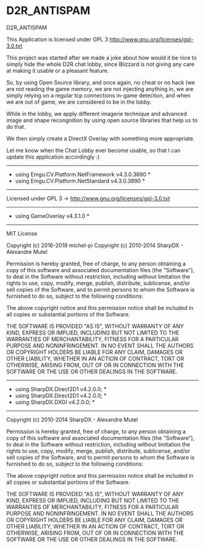 # D2R_ANTISPAM
D2R_ANTISPAM

This Application is licensed under GPL 3
http://www.gnu.org/licenses/gpl-3.0.txt

This project was started after we made a joke about how would it be nice to simply hide the whole D2R chat lobby, 
since Blizzard is not giving any care at making it usable or a pleasant feature.

So, by using Open Source library, and once again, no cheat or no hack (we are not reading the game memory, we are not injecting anything in, 
we are simply relying on a regular tcp connections in-game detection, and when we are out of game, we are considered to be in the lobby.

While in the lobby, we apply different imagerie technique and advanced image and shape recongnition by using open source libraries that help us to do that.

We then simply create a DirectX Overlay with something more appropriate.

Let me know when the Chat Lobby ever become usable, so that I can update this application accordingly :)


***************************************************
* using Emgu.CV.Platform.NetFramework v4.3.0.3890 *
* using Emgu.CV.Platform.NetStandard v4.3.0.3890  *
***************************************************

Licensed under GPL 3 -> http://www.gnu.org/licenses/gpl-3.0.txt

******************************
* using GameOverlay v4.3.1.0 *
******************************

MIT License

Copyright (c) 2016-2019 michel-pi
Copyright (c) 2010-2014 SharpDX - Alexandre Mutel

Permission is hereby granted, free of charge, to any person obtaining a copy
of this software and associated documentation files (the "Software"), to deal
in the Software without restriction, including without limitation the rights
to use, copy, modify, merge, publish, distribute, sublicense, and/or sell
copies of the Software, and to permit persons to whom the Software is
furnished to do so, subject to the following conditions:

The above copyright notice and this permission notice shall be included in all
copies or substantial portions of the Software.

THE SOFTWARE IS PROVIDED "AS IS", WITHOUT WARRANTY OF ANY KIND, EXPRESS OR
IMPLIED, INCLUDING BUT NOT LIMITED TO THE WARRANTIES OF MERCHANTABILITY,
FITNESS FOR A PARTICULAR PURPOSE AND NONINFRINGEMENT. IN NO EVENT SHALL THE
AUTHORS OR COPYRIGHT HOLDERS BE LIABLE FOR ANY CLAIM, DAMAGES OR OTHER
LIABILITY, WHETHER IN AN ACTION OF CONTRACT, TORT OR OTHERWISE, ARISING FROM,
OUT OF OR IN CONNECTION WITH THE SOFTWARE OR THE USE OR OTHER DEALINGS IN THE
SOFTWARE.

*************************************
* using SharpDX.Direct2D1 v4.2.0.0; *
* using SharpDX.Direct2D1 v4.2.0.0; *
* using SharpDX.DXGI v4.2.0.0;      *
*************************************

Copyright (c) 2010-2014 SharpDX - Alexandre Mutel

Permission is hereby granted, free of charge, to any person obtaining a copy
of this software and associated documentation files (the "Software"), to deal
in the Software without restriction, including without limitation the rights
to use, copy, modify, merge, publish, distribute, sublicense, and/or sell
copies of the Software, and to permit persons to whom the Software is
furnished to do so, subject to the following conditions:

The above copyright notice and this permission notice shall be included in
all copies or substantial portions of the Software.

THE SOFTWARE IS PROVIDED "AS IS", WITHOUT WARRANTY OF ANY KIND, EXPRESS OR
IMPLIED, INCLUDING BUT NOT LIMITED TO THE WARRANTIES OF MERCHANTABILITY,
FITNESS FOR A PARTICULAR PURPOSE AND NONINFRINGEMENT. IN NO EVENT SHALL THE
AUTHORS OR COPYRIGHT HOLDERS BE LIABLE FOR ANY CLAIM, DAMAGES OR OTHER
LIABILITY, WHETHER IN AN ACTION OF CONTRACT, TORT OR OTHERWISE, ARISING FROM,
OUT OF OR IN CONNECTION WITH THE SOFTWARE OR THE USE OR OTHER DEALINGS IN
THE SOFTWARE.
